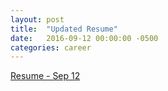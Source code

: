 ```yaml
---
layout: post
title:  "Updated Resume"
date:   2016-09-12 00:00:00 -0500
categories: career
---
```


[Resume - Sep 12](https://tsaldana.github.io/images/ResumeSep12.pdf "Tim Saldana Resume")
